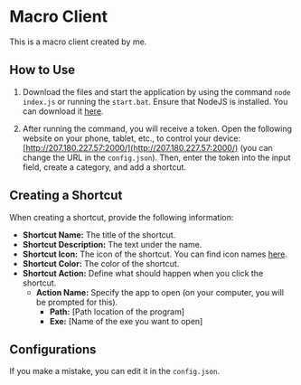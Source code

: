 # Macro Client

This is a macro client created by me.

## How to Use

1. Download the files and start the application by using the command `node index.js` or running the `start.bat`. Ensure that NodeJS is installed. You can download it [here](https://nodejs.org/en/download).

2. After running the command, you will receive a token. Open the following website on your phone, tablet, etc., to control your device: [http://207.180.227.57:2000/](http://207.180.227.57:2000/) (you can change the URL in the `config.json`). Then, enter the token into the input field, create a category, and add a shortcut.

## Creating a Shortcut

When creating a shortcut, provide the following information:

- **Shortcut Name:** The title of the shortcut.
- **Shortcut Description:** The text under the name.
- **Shortcut Icon:** The icon of the shortcut. You can find icon names [here](https://fonts.google.com/icons).
- **Shortcut Color:** The color of the shortcut.
- **Shortcut Action:** Define what should happen when you click the shortcut.
    - **Action Name:** Specify the app to open (on your computer, you will be prompted for this).
        - **Path:** [Path location of the program]
        - **Exe:** [Name of the exe you want to open]

## Configurations

If you make a mistake, you can edit it in the `config.json`.
